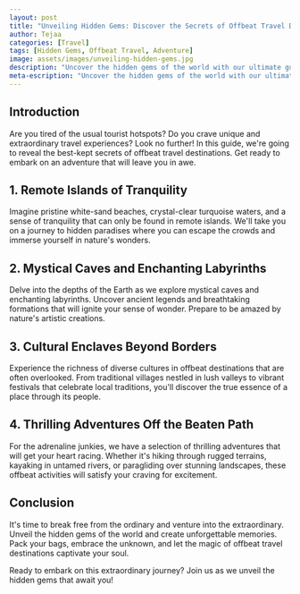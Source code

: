 ```yaml
---
layout: post
title: "Unveiling Hidden Gems: Discover the Secrets of Offbeat Travel Destinations"
author: Tejaa
categories: [Travel]
tags: [Hidden Gems, Offbeat Travel, Adventure]
image: assets/images/unveiling-hidden-gems.jpg
description: "Uncover the hidden gems of the world with our ultimate guide to offbeat travel destinations. From secluded islands to untouched wilderness, get ready for a thrilling adventure."
meta-escription: "Uncover the hidden gems of the world with our ultimate guide to offbeat travel destinations. From secluded islands to untouched wilderness, get ready for a thrilling adventure."
---
```


## Introduction

Are you tired of the usual tourist hotspots? Do you crave unique and extraordinary travel experiences? Look no further! In this guide, we're going to reveal the best-kept secrets of offbeat travel destinations. Get ready to embark on an adventure that will leave you in awe.

## 1. Remote Islands of Tranquility

Imagine pristine white-sand beaches, crystal-clear turquoise waters, and a sense of tranquility that can only be found in remote islands. We'll take you on a journey to hidden paradises where you can escape the crowds and immerse yourself in nature's wonders.

## 2. Mystical Caves and Enchanting Labyrinths

Delve into the depths of the Earth as we explore mystical caves and enchanting labyrinths. Uncover ancient legends and breathtaking formations that will ignite your sense of wonder. Prepare to be amazed by nature's artistic creations.

## 3. Cultural Enclaves Beyond Borders

Experience the richness of diverse cultures in offbeat destinations that are often overlooked. From traditional villages nestled in lush valleys to vibrant festivals that celebrate local traditions, you'll discover the true essence of a place through its people.

## 4. Thrilling Adventures Off the Beaten Path

For the adrenaline junkies, we have a selection of thrilling adventures that will get your heart racing. Whether it's hiking through rugged terrains, kayaking in untamed rivers, or paragliding over stunning landscapes, these offbeat activities will satisfy your craving for excitement.

## Conclusion

It's time to break free from the ordinary and venture into the extraordinary. Unveil the hidden gems of the world and create unforgettable memories. Pack your bags, embrace the unknown, and let the magic of offbeat travel destinations captivate your soul.

Ready to embark on this extraordinary journey? Join us as we unveil the hidden gems that await you!

